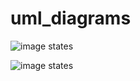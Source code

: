 # uml_diagrams

![image states](http://www.plantuml.com/plantuml/proxy?src=https://raw.githubusercontent.com/shushudu/uml_diagrams/main/tcp_client_connection.puml)

![image states](http://www.plantuml.com/plantuml/proxy?src=https://raw.githubusercontent.com/shushudu/uml_diagrams/main/tcp_socket_in_data_processing.puml)
